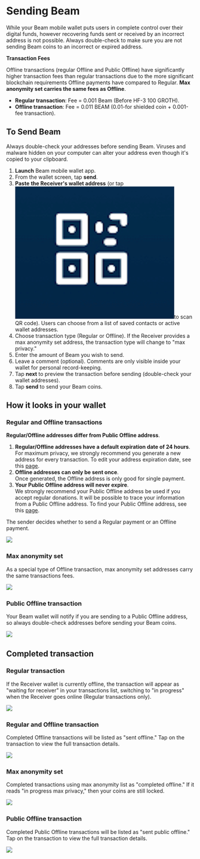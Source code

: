 # Sending Beam

While your Beam mobile wallet puts users in complete control over their digital funds, however recovering funds sent or received by an incorrect address is not possible. Always double-check to make sure you are not sending Beam coins to an incorrect or expired address.


**Transaction Fees**

Offline transactions (regular Offline and Public Offline) have significantly higher transaction fees than regular transactions due to the more significant blockchain requirements Offline payments have compared to Regular. **Max anonymity set carries the same fees as Offline**.

* **Regular transaction**: Fee = 0.001 Beam (Before HF-3 100 GROTH).
* **Offline transaction**: Fee = 0.011 BEAM (0.01-for shielded coin + 0.001-fee transaction).


## To Send Beam


Always double-check your addresses before sending Beam. Viruses and malware hidden on your computer can alter your address even though it's copied to your clipboard.


1. **Launch** Beam mobile wallet app.
2. From the wallet screen, tap **send**.
3. **Paste** **the Receiver's wallet address** (or tap<img src=".gitbook/assets/Screen Shot 2021-07-01 at 9.38.55 PM (1).png" alt="" data-size="line">to scan QR code). Users can choose from a list of saved contacts or active wallet addresses.
4. Choose transaction type (Regular or Offline). If the Receiver provides a max anonymity set address, the transaction type will change to "max privacy."
5. Enter the amount of Beam you wish to send.
6. Leave a comment (optional). Comments are only visible inside your wallet for personal record-keeping.
7. Tap **next** to preview the transaction before sending (double-check your wallet addresses).
8. Tap **send** to send your Beam coins.

## How it looks in your wallet

### Regular and Offline transactions


**Regular/Offline addresses differ from Public Offline address**.

1. **Regular/Offline addresses have a default expiration date of 24 hours**.\
   For maximum privacy, we strongly recommend you generate a new address for every transaction. To edit your address expiration date, see this [page](address.md).
2. **Offline addresses can only be sent once**.\
   Once generated, the Offline address is only good for single payment.
3. **Your Public Offline address will never expire**.\
   We strongly recommend your Public Offline address be used if you accept regular donations. It will be possible to trace your information from a Public Offline address. To find your Public Offline address, see this [page](hot-to-generate-address.md#public-offline-address).


The sender decides whether to send a Regular payment or an Offline payment.

![](.gitbook/assets/photo\_2021-06-08\_17-04-09.jpg)

### Max anonymity set

As a special type of Offline transaction, max anonymity set addresses carry the same transactions fees.

![](.gitbook/assets/photo\_2021-06-08\_17-04-09.jpg)

### Public Offline transaction

Your Beam wallet will notify if you are sending to a Public Offline address, so always double-check addresses before sending your Beam coins.

![](.gitbook/assets/photo\_2021-06-08\_17-10-15.jpg)

## Completed transaction

### Regular transaction

If the Receiver wallet is currently offline, the transaction will appear as "waiting for receiver" in your transactions list, switching to "in progress" when the Receiver goes online (Regular transactions only).

![](<.gitbook/assets/photo\_2021-05-28\_14-30-592 (1).jpg>)

### Regular and Offline transaction

Completed Offline transactions will be listed as "sent offline." Tap on the transaction to view the full transaction details.

![](.gitbook/assets/photo\_2021-05-28\_14-30-591.jpg)

### Max anonymity set

Completed transactions using max anonymity list as "completed offline." If it reads "in progress max privacy," then your coins are still locked.

![](https://gblobscdn.gitbook.com/assets%2F-MahNP292RdjN51kZZ89%2F-MamETDxNOgmdF\_YDDja%2F-Mamodt3ooe4qB\_CNNXE%2Fphoto\_2021-05-28\_14-30-593.jpg?alt=media\&token=d0f762bd-2b45-44d3-852a-6f228b7ae91e)

### Public Offline transaction

Completed Public Offline transactions will be listed as "sent public offline." Tap on the transaction to view the full transaction details.

![](https://gblobscdn.gitbook.com/assets%2F-MahNP292RdjN51kZZ89%2F-MamETDxNOgmdF\_YDDja%2F-MampfhZKRMNteghjEuA%2Fphoto\_2021-05-28\_14-56-24.jpg?alt=media\&token=cfc9afd0-7e2d-4450-bb26-3d06c857407d)
